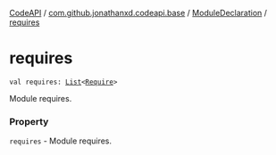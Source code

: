[CodeAPI](../../index.md) / [com.github.jonathanxd.codeapi.base](../index.md) / [ModuleDeclaration](index.md) / [requires](.)

# requires

`val requires: `[`List`](https://kotlinlang.org/api/latest/jvm/stdlib/kotlin.collections/-list/index.html)`<`[`Require`](../-require/index.md)`>`

Module requires.

### Property

`requires` - Module requires.